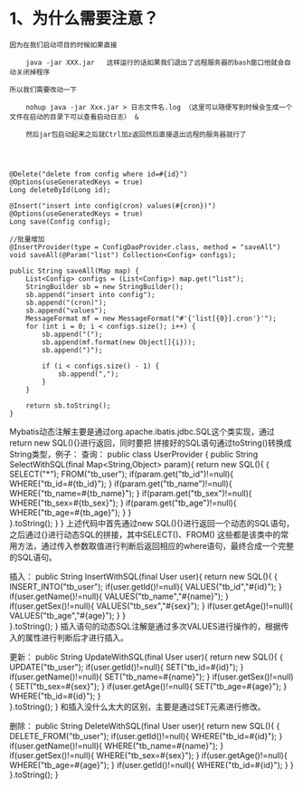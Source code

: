 # 1、为什么需要注意？

	因为在我们启动项目的时候如果直接
	
		java -jar XXX.jar 	这样运行的话如果我们退出了远程服务器的bash窗口他就会自动关闭掉程序
	
	所以我们需要改动一下
	
		nohup java -jar Xxx.jar > 日志文件名.log （这里可以随便写到时候会生成一个文件在启动的目录下可以查看启动日志） &
	
		然后jar包启动起来之后就Ctrl加z返回然后直接退出远程的服务器就行了




    @Delete("delete from config where id=#{id}")
    @Options(useGeneratedKeys = true)
    Long deleteById(Long id);
    
    @Insert("insert into config(cron) values(#{cron})")
    @Options(useGeneratedKeys = true)
    Long save(Config config);
    
    //批量增加
    @InsertProvider(type = ConfigDaoProvider.class, method = "saveAll")
    void saveAll(@Param("list") Collection<Config> configs);
    
    public String saveAll(Map map) {
        List<Config> configs = (List<Config>) map.get("list");
        StringBuilder sb = new StringBuilder();
        sb.append("insert into config");
        sb.append("(cron)");
        sb.append("values");
        MessageFormat mf = new MessageFormat("#'{'list[{0}].cron'}'");
        for (int i = 0; i < configs.size(); i++) {
            sb.append("(");
            sb.append(mf.format(new Object[]{i}));
            sb.append(")");
    
            if (i < configs.size() - 1) {
                sb.append(",");
            }
        }
    
        return sb.toString();
    }




Mybatis动态注解主要是通过org.apache.ibatis.jdbc.SQL这个类实现，通过return new SQL(){}进行返回，同时要把
拼接好的SQL语句通过toString()转换成String类型，例子：
查询：
public class UserProvider {
	public String SelectWithSQL(final Map<String,Object> param){
		return new SQL(){
		   {
			SELECT("*");
			FROM("tb_user");
			if(param.get("tb_id")!=null){
				WHERE("tb_id=#{tb_id}");
			  }
			if(param.get("tb_name")!=null){
				WHERE("tb_name=#{tb_name}");
			  }
			if(param.get("tb_sex")!=null){
				WHERE("tb_sex=#{tb_sex}");
			  }
			if(param.get("tb_age")!=null){
				WHERE("tb_age=#{tb_age}");
			  }
	       }  
		}.toString();
	}
}
上述代码中首先通过new SQL(){}进行返回一个动态的SQL语句，之后通过{}进行动态SQL的拼接，其中SELECT()、FROM()
这些都是该类中的常用方法，通过传入参数取值进行判断后返回相应的where语句，最终合成一个完整的SQL语句。

插入：
public String InsertWithSQL(final User user){
		return new SQL(){
		   {
			INSERT_INTO("tb_user");
			if(user.getId()!=null){
				VALUES("tb_id","#{id}");
			  }
			if(user.getName()!=null){
				VALUES("tb_name","#{name}");
			  }
			if(user.getSex()!=null){
				VALUES("tb_sex","#{sex}");
			  }
			if(user.getAge()!=null){
				VALUES("tb_age","#{age}");
			  }
	       }  
		}.toString();
	}
插入语句的动态SQL注解是通过多次VALUES进行操作的，根据传入的属性进行判断后才进行插入。

更新：
public String UpdateWithSQL(final User user){
		return new SQL(){
		   {
			UPDATE("tb_user");
			if(user.getId()!=null){
				SET("tb_id=#{id}");
			  }
			if(user.getName()!=null){
				SET("tb_name=#{name}");
			  }
			if(user.getSex()!=null){
				SET("tb_sex=#{sex}");
			  }
			if(user.getAge()!=null){
				SET("tb_age=#{age}");
			  }
			WHERE("tb_id=#{id}");
	       }  
		}.toString();
	}
和插入没什么太大的区别，主要是通过SET元素进行修改。

删除：
public String DeleteWithSQL(final User user){
		return new SQL(){
		   {
			DELETE_FROM("tb_user");
			if(user.getId()!=null){
				WHERE("tb_id=#{id}");
			  }
			if(user.getName()!=null){
				WHERE("tb_name=#{name}");
			  }
			if(user.getSex()!=null){
				WHERE("tb_sex=#{sex}");
			  }
			if(user.getAge()!=null){
				WHERE("tb_age=#{age}");
			  }
			if(user.getId()!=null){
			    WHERE("tb_id=#{id}");
			}
	       }  
		}.toString();
	}
